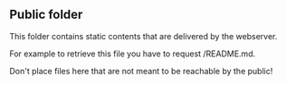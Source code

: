 ## Public folder ##

This folder contains static contents that are delivered by the webserver.

For example to retrieve this file you have to request /README.md.

Don't place files here that are not meant to be reachable by the public!
